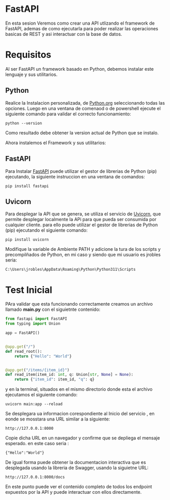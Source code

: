 # FastAPI
En esta sesion Veremos como crear una API utlizando el framework de FastAPI, ademas de como ejecutarla para poder realizar las operaciones basicas de REST y asi interactuar con la base de datos.

# Requisitos
Al ser FastAPI un framework basado en Python, debemos instalar este lenguaje y sus utilitarios.

## Python
Realice la Instalacion personalizada, de [Python.org](https://www.python.org/downloads/) seleccionando todas las opciones.
Luego en una ventana de comenaod o de powershell ejecute el siguiente comando para validar el correcto funcionamiento:

```
python --version
```

Como resultado debe obtener la version actual de Python que se instalo.

Ahora instalemos el Framework y sus utilitarios:

## FastAPI
Para Instalar [FastAPI](https://fastapi.tiangolo.com/es/) puede utilizar el gestor de librerias de Python (pip) ejecutando, la siguiente instruccion en una ventana de comandos:

```
pip install fastapi
```

##  Uvicorn
Para desplegar la API que se genera, se utiliza el servicio de [Uvicorn](https://www.uvicorn.org/), que permite desplegar localmente la APi para que pueda ser consumida por cualquier cliente. para ello puede utilizar el gestor de librerias de Python (pip) ejecutando el siguiente comando:

```
pip install uvicorn
```

Modifique la variable de Ambiente PATH y adicione la tura de los scripts y precompilñados de Python, en mi caso y siendo que mi usuario es jrobles seria:

```
C:\Users\jrobles\AppData\Roaming\Python\Python311\Scripts
```

# Test Inicial
PAra validar que esta funcionando correctamente creamos un archivo llamado **main.py** con el siguietnte contenido:

```python
from fastapi import FastAPI
from typing import Union

app = FastAPI()


@app.get("/")
def read_root():
    return {"Hello": "World"}


@app.get("/items/{item_id}")
def read_item(item_id: int, q: Union[str, None] = None):
    return {"item_id": item_id, "q": q}

```

y en la terminal, situados en el mismo directorio donde esta el archivo ejecutamos el siguiente comando:

```
uvicorn main:app --reload
```

Se desplegara ua informacion corespondiente al Inicio del servicio , en eonde se mosstara una URL similar a la siguiente:

```
http://127.0.0.1:8000 
```

Copie dicha URL en un navegador y confirme que se depliega el mensaje esperado. en este caso seria :

```
{"Hello":"World"}
```

De igual forma puede obtener la documentacion interactiva que es desplegada usando la libreria de Swagger, usando la siguietne URL:

```
http://127.0.0.1:8000/docs
```

En este punto puede ver el contenido completo de todos los endpoint expuestos por la API y puede interactuar con ellos directamente.

